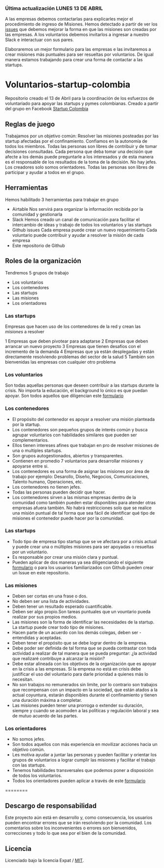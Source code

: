 ### Última actualización LUNES 13 DE ABRIL
A las empresas debemos contactarlas para explicarles mejor el procedimiento de ingreso de Misiones.
Hemos detectado a partir de ver los [issues](https://github.com/gabosarmiento/voluntarios-startup-colombia/issues) que debemos mejorar la forma en que las misiones son creadas por las empresas. 
A los voluntarios debemos invitarlos a ingresar a nuestro Slack e interactuar con sus pares.

Elaboraremos un mejor formulario para las empresas e las invitaremos a crear misiones más puntuales para ser resueltas por voluntarios. 
De igual manera estamos trabajando para crear una forma de contactar a las startups. 


# Voluntarios-startup-colombia

Repositorio creado el 13 de Abril para la coordinación de los esfuerzos de voluntariado para apoyar las startups y pymes colombianas. Creado a partir del grupo en Facebook [Startup Colombia](https://facebook.com/startupcolombia)

## Reglas de juego
Trabajamos por un objetivo común: Resolver las misiones posteadas por las startup afectadas por el confinamiento.
Confiamos en la autonomía de todos los miembros.
Todas las personas son libres de contribuir y de tomar decisiones consultadas.
Cada persona que deba tomar una decisión que afecte a los demás puede preguntarle a los interesados y de esta manera es el responsable de los resultados de la toma de la decisión.
No hay jefes. 
Los creadores solo somos orientadores.
Todas las personas son libres de participar y ayudar a todos en el grupo.

## Herramientas

Hemos habilitado 3 herramientas para trabajar en grupo
- Airtable
  Nos servirá para organizar la información recibida por la comunidad y gestionarla
- Slack
  Hemos creado un canal de comunicación para facilitar el intercambio de ideas y trabajo de todos los voluntarios y las startups
- Github issues
  Cada empresa puede crear un nuevo requerimiento
  Cada voluntario puede contribuir y ayudar a resolver la misión de cada empresa
- Este repositorio de Github

## Roles de la organización

Tendremos 5 grupos de trabajo
  - Los voluntarios
  - Los contenedores
  - Las startups
  - Las misiones
  - Los orientadores

### Las startups
Empresas que hacen uso de los contenedores de la red y crean las *misiones* a resolver

1 Empresas que deben pivotear para adaptarse
2 Empresas que deben arrancar un nuevo proyecto
3 Empresas que tienen desafíos con el incremento de la demanda
4 Empresas que ya están desplegadas y están directamente resolviendo problemas del sector de la salud
5 También son bienvenidas las empresas con cualquier otro problema

### Los voluntarios

Son todas aquellas personas que deseen contribuir a las startups durante la crisis.
No importa la educación, el background lo único es que puedan apoyar.
Son todos aquellos que diligencian este [formulario](https://airtable.com/shrfIhqcQTrAkDflk)

### Los contenedores
- El propósito del contenedor es apoyar a resolver una misión planteada por la startup.
- Los contenedores son pequeños grupos de interés común y busca agrupar voluntarios con habilidades similares que pueden ser complementarios.  
- Ellos tienen intereses afines que trabajan en pro de resolver misiones de una o multiples startups.
- Son grupos autogestionados, abiertos y transparentes.
- Contienen en promedio 7 voluntarios para desarrollar misiones y apoyarse entre si.
- Los contenedores es una forma de asignar las misiones por área de trabajo por ejemplo: Desarollo, Diseño, Negocios, Comunicaciones, Talento humano, Operaciones, etc.
- Los contenedores no tienen jefes.
- Todas las personas pueden decidir que hacer.
- Los contenedores sirven a las mismas empresas dentro de la comunidad como también pueden estar disponibles para atender otras empresas afuera también.  No habrá restricciones solo que se realice una misión puntual de tal forma que sea fácil de identificar qué tipo de misiones el contenedor puede hacer por la comunidad.

### Las startups
- Todo tipo de empresa tipo startup que se ve afectara por a crisis actual y puede crear una o múltiples misiones para ser apoyadas o resueltas por un voluntario.
- Es responsable por crear una misión clara y puntual.
- Pueden aplicar de dos maneras ya sea diligenciando el siguiente [formulario](https://airtable.com/shrBx8jUdDLHYbh79) o para los usuarios familiarizados con Github pueden crear un Issue en este repositorio.

### Las misiones

- Deben ser cortas en una frase o dos.
- No deben ser una lista de actividades.
- Deben tener un resultado esperado cuantificable.
- Deben ser algo propio.Son tareas puntuales que un vountario pueda realizar por sus propios medios.
- Las misiones son la forma de identificar las necesidades de la startup. La startup puede crear todo tipo de misiones.  
- Hacen parte de un acuerdo con los demás colegas, deben ser - entendidas y aceptadas.
- Deben tener el propósito que se debe lograr dentro de la empresa.
- Debe poder ser definida de tal forma que se pueda contrastar con toda actividad a realizar de tal manera que se pueda preguntar: ¿la actividad que realizaré contribuye a alcanzar la misión?
- Debe estar alineada con los objetivos de la organización que es apoyar en la crisis a las empresas. Si la empresa no está en crisis debe justificar el uso del voluntario para darle prioridad a quienes más lo necesitan.
- No son trabajos no remunerados sin limite, por lo contrario son trabajos que recompensan con un impacto en la sociedad, que están atados a la actual coyuntura, estarán disponibles durante el confinamiento y tienen una duración máxima a completar. 
- Las misiones pueden tener una prorroga o extender su duración, siempre y cuando se acomoden a las políticas y regulación laboral y sea de mutuo acuerdo de las partes. 

### Los orientadores
- No somos jefes.
- Son todos aquellos con más experiencia en movilizar acciones hacia un objetivo común.
- Les motiva ayudar a juntar las personas y pueden facilitar y orientar los grupos de voluntarios a lograr cumplir las misiones y facilitar el trabajo con las startups.
- Tenemos habilidades transversales que podemos poner a disposición de todos los voluntarios.
- Todos los orientadores pueden aplicar a través de este [formulario](https://airtable.com/shrbPt86AsorhC0gR)

========

## Descargo de responsabilidad
Este proyecto aún está en desarrollo y, como consecuencia, los usuarios pueden encontrar errores que se irán resolviendo por la comunidad. Los comentarios sobre los inconvenientes o errores son bienvenidos, correcciones y todo lo que sea por el bien de la comunidad.

## Licencia
Licenciado bajo la licencia Expat / [MIT](https://opensource.org/licenses/MIT).
